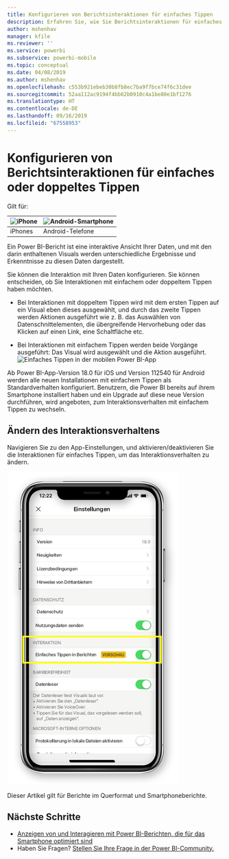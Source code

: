 ```yaml
---
title: Konfigurieren von Berichtsinteraktionen für einfaches Tippen
description: Erfahren Sie, wie Sie Berichtsinteraktionen für einfaches oder doppeltes Tippen konfigurieren.
author: mshenhav
manager: kfile
ms.reviewer: ''
ms.service: powerbi
ms.subservice: powerbi-mobile
ms.topic: conceptual
ms.date: 04/08/2019
ms.author: mshenhav
ms.openlocfilehash: c553b921ebeb30b8fb8ec7ba9f7bce74f6c31dee
ms.sourcegitcommit: 52aa112ac9194f4bb62b0910c4a1be80e1bf1276
ms.translationtype: HT
ms.contentlocale: de-DE
ms.lasthandoff: 09/16/2019
ms.locfileid: "67558953"
---
```

# <a name="configure-report-interaction-to-single-tap-or-double-tap"></a>Konfigurieren von Berichtsinteraktionen für einfaches oder doppeltes Tippen
Gilt für:

| ![iPhone](././media/mobile-reports-in-the-mobile-apps/ios-logo-40-px.png) | ![Android-Smartphone](././media/mobile-reports-in-the-mobile-apps/android-logo-40-px.png) | 
|:--- |:--- |
| iPhones |Android-Telefone |

Ein Power BI-Bericht ist eine interaktive Ansicht Ihrer Daten, und mit den darin enthaltenen Visuals werden unterschiedliche Ergebnisse und Erkenntnisse zu diesen Daten dargestellt.

Sie können die Interaktion mit Ihren Daten konfigurieren. Sie können entscheiden, ob Sie Interaktionen mit einfachem oder doppeltem Tippen haben möchten.

* Bei Interaktionen mit doppeltem Tippen wird mit dem ersten Tippen auf ein Visual eben dieses ausgewählt, und durch das zweite Tippen werden Aktionen ausgeführt wie z. B. das Auswählen von Datenschnittelementen, die übergreifende Hervorhebung oder das Klicken auf einen Link, eine Schaltfläche etc.

* Bei Interaktionen mit einfachem Tippen werden beide Vorgänge ausgeführt: Das Visual wird ausgewählt und die Aktion ausgeführt.
![Einfaches Tippen in der mobilen Power BI-App](./media/mobile-app-single-tap/single-tap-2.gif)


Ab Power BI-App-Version 18.0 für iOS und Version 112540 für Android werden alle neuen Installationen mit einfachem Tippen als Standardverhalten konfiguriert.
Benutzern, die Power BI bereits auf ihrem Smartphone installiert haben und ein Upgrade auf diese neue Version durchführen, wird angeboten, zum Interaktionsverhalten mit einfachem Tippen zu wechseln.

## <a name="change-interaction-behavior"></a>Ändern des Interaktionsverhaltens

Navigieren Sie zu den App-Einstellungen, und aktivieren/deaktivieren Sie die Interaktionen für einfaches Tippen, um das Interaktionsverhalten zu ändern.

![Ändern der Berichtsinteraktionen in der mobilen Power BI-App](./media/mobile-app-single-tap/configure-single-tap.png)

Dieser Artikel gilt für Berichte im Querformat und Smartphoneberichte.

## <a name="next-steps"></a>Nächste Schritte
* [Anzeigen von und Interagieren mit Power BI-Berichten, die für das Smartphone optimiert sind](mobile-apps-view-phone-report.md)
* Haben Sie Fragen? [Stellen Sie Ihre Frage in der Power BI-Community.](http://community.powerbi.com/)

